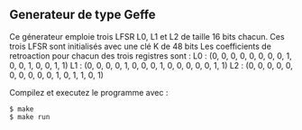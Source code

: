 ## Generateur de type Geffe

Ce génerateur emploie trois LFSR L0, L1 et L2 de taille 16 bits chacun. Ces trois LFSR sont initialisés avec une clé K de 48 bits
Les coefficients de retroaction pour chacun des trois registres sont :
L0 : (0, 0, 0, 0, 0, 0, 0, 0, 1, 0, 0, 1, 0, 0, 1, 1)
L1 : (0, 0, 0, 0, 1, 0, 0, 0, 1, 0, 0, 0, 0, 0, 1, 1)
L2 : (0, 0, 0, 0, 0, 0, 0, 0, 0, 0, 1, 0, 1, 1, 0, 1)

Compilez et executez le programme avec :
```
$ make 
$ make run
```
